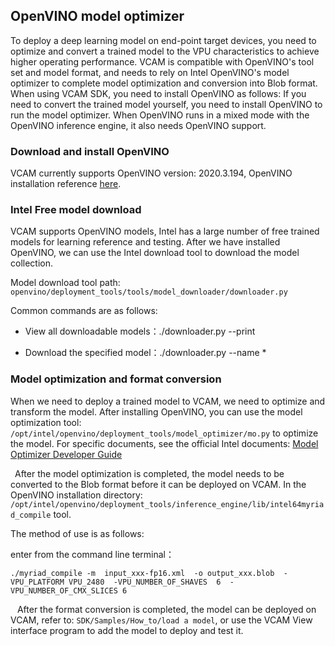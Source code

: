 ## OpenVINO model optimizer

To deploy a deep learning model on end-point target devices, you need to optimize and convert a trained model to the VPU characteristics to  achieve higher operating performance. VCAM is compatible with  OpenVINO's tool set and model format, and needs to rely on Intel  OpenVINO's model optimizer to complete model optimization and conversion into Blob format. When using VCAM SDK, you need to install OpenVINO  as follows: If you need to convert the trained model yourself, you need to install  OpenVINO to run the model optimizer. When OpenVINO runs in a mixed mode with the OpenVINO inference engine,  it also needs OpenVINO support.



### Download and install OpenVINO

VCAM currently supports OpenVINO version: 2020.3.194, OpenVINO installation reference [here](https://docs.openvinotoolkit.org/2020.3/_docs_install_guides_installing_openvino_linux.html).



### Intel Free model download

VCAM supports OpenVINO models, Intel has a large number of free  trained models for learning reference and testing. After we have  installed OpenVINO, we can use the Intel download tool to download the  model collection. 

Model download tool path: `openvino/deployment_tools/tools/model_downloader/downloader.py`

Common commands are as follows:

* View all downloadable models：./downloader.py --print

* Download the specified model：./downloader.py --name *

  

### Model optimization and format conversion

When we need to deploy a trained model to VCAM, we need to optimize  and transform the model. After installing OpenVINO, you can use the  model optimization tool: `/opt/intel/openvino/deployment_tools/model_optimizer/mo.py` to optimize the model. For specific documents, see the official Intel documents: [Model Optimizer Developer Guide](https://docs.openvinotoolkit.org/2020.3/_docs_MO_DG_prepare_model_Config_Model_Optimizer.html)[ ](https://docs.openvinotoolkit.org/2020.3/_docs_MO_DG_prepare_model_Config_Model_Optimizer.html)

 After the model optimization is completed, the model needs to be converted to the Blob format before it can be deployed on VCAM. In the OpenVINO  installation directory: `/opt/intel/openvino/deployment_tools/inference_engine/lib/intel64myriad_compile` tool.  

The method of use is as follows:   

enter from the command line terminal：
```
./myriad_compile -m  input_xxx-fp16.xml  -o output_xxx.blob  -VPU_PLATFORM VPU_2480  -VPU_NUMBER_OF_SHAVES  6  -VPU_NUMBER_OF_CMX_SLICES 6
```

  After the format conversion is completed, the model can be deployed on VCAM, refer to: `SDK/Samples/How_to/load a model`, or use the VCAM View interface program to add the model to deploy and test it.



